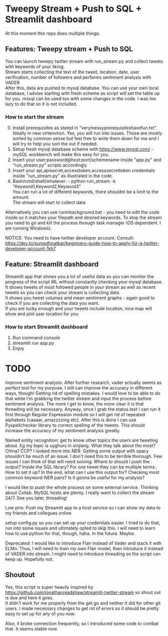 # Tweepy Stream + Push to SQL + Streamlit dashboard
At this moment this repo does multiple things.
## Features: Tweepy stream + Push to SQL
You can launch tweepy twitter stream with run_stream.py and collect tweets with keywords of your liking.  
Stream starts collecting the text of the tweet, location, date, user verification, number of followers and performs sentiment analysis with VADER  
After this, data are pushed to mysql database. You can use your own local database, I advise starting with fresh scheme as script will set the table up for you. mssql can be used too with some changes in the code. I was too lazy to do that so it is not included.  
### How to start the stream
0. Install prerequisites as stated in "verymessyprerequisiteshavefun.txt".  Ideally in new virtenviron. Yes, you will run into issues. Those are mostly sorted by common sense but feel free to write them down for me and I will try to help you sort the out if needed.  
1. Setup fresh mysql database scheme with https://www.mysql.com/ - mySQL workbench will make this easy for you.  
2. Insert your user:password@host:port/schemename inside "app.py" and "run_stream.py" scripts accordingly  
3. Insert your api,apisecret,accesstoken,accesssecrettoken credentials inside "run_stream.py" as illustrated in the code.  
4. Bash/cmd/shell/whatever: - python run_stream -k "Keyword1,Keyword2,Keyword3"  
You can run a lot of different keywords, there shouldnt be a limit to the amount.  
The stream will start to collect data

Alternatively you can use runinbackground.bat - you need to edit the code inside so it matches your filepath and desired keywords. To stop the stream you need to go and kill the process through task manager (OS dependent. I am running Windows).

NOTICE: You need to have twitter developer account. Consult: https://dev.to/sumedhpatkar/beginners-guide-how-to-apply-for-a-twitter-developer-account-1kh7  
  
## Feature: Streamlit dashboard
Streamlit app that shows you a lot of useful data so you can monitor the progress of the script IRL without constantly checking your mysql database. It shows tweets of most followed people in your stream as well as recent tweets so you can check your stream is collecting data.  
It shows you tweet volumes and mean sentiment graphs - again good to check if you are collecting the data you want.  
If you are lucky enough and your tweets include location, nice map will show and plot user location for you  
### How to start Streamlit dashboard
1. Run command console  
2. streamlit run app.py  
3. Enjoy  
  
# TODO
Improve sentiment analysis: After further research, vader actually seems as perfect tool for my purpose. I still can improve the accuracy in different ways, though! Getting rid of spelling mistakes. I would love to be able to do that while I'm grabbing the twitter stream and input the process before sentiment analysis. The more I get to know, the more clear it is that threading will be necessary. Anyway, once I grab the status.text I can run it first through Regular Expression module so I will get rid of repeated alphabets (caaaar, amazzzzing etc). After this is done I can use Pyspellchecker library to correct spelling of the tweets. This should increase the accuracy of my sentiment analysis greatly.

Named entity recognition: get to know other topics the users are tweeting about. Eg my topic is uyghurs in xinjiang. What they talk about the most? China? CCP? 
I looked more into NER. Getting some output with spacy shouldn't be much of an issue. I don't need this to be terrible thorough. 
Few issues I can think of that will need solving:
Where to should I push the output? Inside the SQL library? For one tweet they can be multiple terms.. How to set it up? 
In the end, what can I use this output for? Checking most common keyword-NER pairs? Is it gonna be useful for my analysis?

I would like to push the whole process on some external service. Thinking about Collab. MySQL hosts are plenty. I really want to collect the stream 24/7. See you later, threading!  

Low prio:
Push my Streamlit app to a host service so I can show my data to my friends and collegues online.

setup config.py so you can set up your credentials easier. I tried to do that, run into some issues and ultimately opted to skip this. I will need to learn how to use python for that, though, haha. In the future. Maybe.  

Deprecated:
I would like to introduce Flair instead of Vader and stack it with ELMo. Thus, I will need to train my own Flair model, then introduce it instead of VADER into stream. I might need to introduce threading so the script can keep up. Hopefully not.

## Shoutout
Yes, this script is super heavily inspired by https://github.com/jonathanreadshaw/streamlit-twitter-stream so shout out is due and here it goes.  
It didn't work for me properly from the get go and neither it did for other git users. I made necessary changes to get rid of errors so it should be pretty easy to set up for any of you now. 

Also, it broke connection frequently, so I introduced some code to combat that. It seems stable now.  
